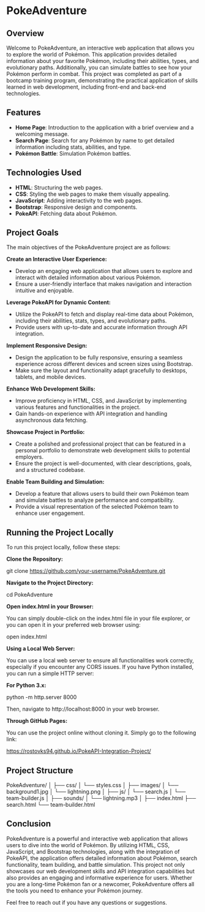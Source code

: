# PokeAdventure

## Overview
Welcome to PokeAdventure, an interactive web application that allows you to explore the world of Pokémon. This application provides detailed information about your favorite Pokémon, including their abilities, types, and evolutionary paths. Additionally, you can simulate battles to see how your Pokémon perform in combat.
This project was completed as part of a bootcamp training program, demonstrating the practical application of skills learned in web development, including front-end and back-end technologies.


## Features

- **Home Page**: Introduction to the application with a brief overview and a welcoming message.
- **Search Page**: Search for any Pokémon by name to get detailed information including stats, abilities, and type.
- **Pokémon Battle**: Simulation Pokémon battles.
  

## Technologies Used

- **HTML**: Structuring the web pages.
- **CSS**: Styling the web pages to make them visually appealing.
- **JavaScript**: Adding interactivity to the web pages.
- **Bootstrap**: Responsive design and components.
- **PokeAPI**: Fetching data about Pokémon.
  

## Project Goals

The main objectives of the PokeAdventure project are as follows:

**Create an Interactive User Experience:**
-  Develop an engaging web application that allows users to explore and interact with detailed information about various Pokémon.
-  Ensure a user-friendly interface that makes navigation and interaction intuitive and enjoyable.
  
**Leverage PokeAPI for Dynamic Content:**
-  Utilize the PokeAPI to fetch and display real-time data about Pokémon, including their abilities, stats, types, and evolutionary paths.
-  Provide users with up-to-date and accurate information through API integration.

**Implement Responsive Design:**
-  Design the application to be fully responsive, ensuring a seamless experience across different devices and screen sizes using Bootstrap.
-  Make sure the layout and functionality adapt gracefully to desktops, tablets, and mobile devices.

**Enhance Web Development Skills:**
-  Improve proficiency in HTML, CSS, and JavaScript by implementing various features and functionalities in the project.
-  Gain hands-on experience with API integration and handling asynchronous data fetching.

**Showcase Project in Portfolio:**
-  Create a polished and professional project that can be featured in a personal portfolio to demonstrate web development skills to potential employers.
-  Ensure the project is well-documented, with clear descriptions, goals, and a structured codebase.

**Enable Team Building and Simulation:**
-  Develop a feature that allows users to build their own Pokémon team and simulate battles to analyze performance and compatibility.
-  Provide a visual representation of the selected Pokémon team to enhance user engagement.


## Running the Project Locally

To run this project locally, follow these steps:

**Clone the Repository:** 

git clone https://github.com/your-username/PokeAdventure.git

**Navigate to the Project Directory:**

cd PokeAdventure

**Open index.html in your Browser:**

You can simply double-click on the index.html file in your file explorer, or you can open it in your preferred web browser using:

open index.html

**Using a Local Web Server:**

You can use a local web server to ensure all functionalities work correctly, especially if you encounter any CORS issues. If you have Python installed, you can run a simple HTTP server:

**For Python 3.x:**

python -m http.server 8000

Then, navigate to http://localhost:8000 in your web browser.

**Through GitHub Pages:**

You can use the project online without cloning it. Simply go to the following link:

https://rostovks94.github.io/PokeAPI-Integration-Project/
 

## Project Structure
PokeAdventure/
│
├── css/
│   └── styles.css
│
├── images/
│   └── background1.jpg
│   └── lightning.png
│
├── js/
│   └── search.js
│   └── team-builder.js
│
├── sounds/
│   └── lightning.mp3
│
├── index.html
├── search.html
└── team-builder.html


## Conclusion

PokeAdventure is a powerful and interactive web application that allows users to dive into the world of Pokémon. By utilizing HTML, CSS, JavaScript, and Bootstrap technologies, along with the integration of PokeAPI, the application offers detailed information about Pokémon, search functionality, team building, and battle simulation.
This project not only showcases our web development skills and API integration capabilities but also provides an engaging and informative experience for users. Whether you are a long-time Pokémon fan or a newcomer, PokeAdventure offers all the tools you need to enhance your Pokémon journey.

Feel free to reach out if you have any questions or suggestions.
